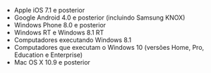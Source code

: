 
  - Apple iOS 7.1 e posterior
  - Google Android 4.0 e posterior (incluindo Samsung KNOX)
  - Windows Phone 8.0 e posterior
  - Windows RT e Windows 8.1 RT
  - Computadores executando Windows 8.1
  - Computadores que executam o Windows 10 (versões Home, Pro, Education e Enterprise)
  - Mac OS X 10.9 e posterior


<!--HONumber=May16_HO4-->


